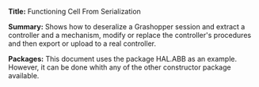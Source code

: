 ﻿**Title:** Functioning Cell From Serialization

**Summary:** Shows how to deseralize a Grashopper session and extract a controller and a mechanism, modify or replace the controller's procedures and then export or upload to a real controller.

**Packages:** This document uses the package HAL.ABB as an example. However, it can be done whith any of the other constructor package available. 